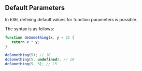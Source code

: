 ## Default Parameters
In ES6, defining default values for function parameters is possible. 

The syntax is as follows:
```js
function doSomething(x, y = 2) {
   return x * y;
}

doSomething(5); // 10
doSomething(5, undefined); // 10
doSomething(5, 3); // 15
```
